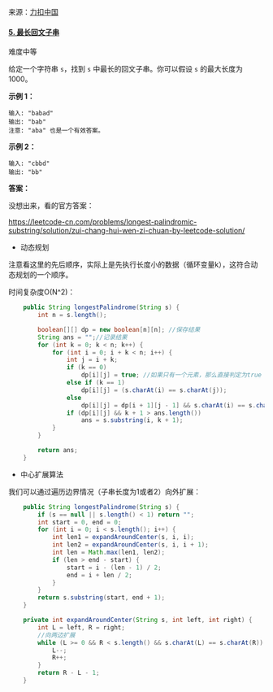                                                                                                                                                                                                                                                                                                                                                                                                                                                                                                                                                                                        

来源：[力扣中国](https://leetcode-cn.com/)

#### [5. 最长回文子串](https://leetcode-cn.com/problems/longest-palindromic-substring/)

难度中等

给定一个字符串 `s`，找到 `s` 中最长的回文子串。你可以假设 `s` 的最大长度为 1000。

**示例 1：**

```
输入: "babad"
输出: "bab"
注意: "aba" 也是一个有效答案。
```

**示例 2：**

```
输入: "cbbd"
输出: "bb"
```



**答案：**

没想出来，看的官方答案：

https://leetcode-cn.com/problems/longest-palindromic-substring/solution/zui-chang-hui-wen-zi-chuan-by-leetcode-solution/

- 动态规划

注意看这里的先后顺序，实际上是先执行长度小的数据（循环变量k），这符合动态规划的一个顺序。

时间复杂度O(N^2)：

```java
    public String longestPalindrome(String s) {
        int n = s.length();

        boolean[][] dp = new boolean[n][n]; //保存结果
        String ans = "";//记录结果
        for (int k = 0; k < n; k++) {
            for (int i = 0; i + k < n; i++) {
                int j = i + k;
                if (k == 0)
                    dp[i][j] = true; //如果只有一个元素，那么直接判定为true
                else if (k == 1)
                    dp[i][j] = (s.charAt(i) == s.charAt(j));
                else
                    dp[i][j] = dp[i + 1][j - 1] && s.charAt(i) == s.charAt(j);
                if (dp[i][j] && k + 1 > ans.length())
                    ans = s.substring(i, k + 1);
            }
        }

        return ans;
    }
```



- 中心扩展算法

我们可以通过遍历边界情况（子串长度为1或者2）向外扩展：

```java
    public String longestPalindrome(String s) {
        if (s == null || s.length() < 1) return "";
        int start = 0, end = 0;
        for (int i = 0; i < s.length(); i++) {
            int len1 = expandAroundCenter(s, i, i);
            int len2 = expandAroundCenter(s, i, i + 1);
            int len = Math.max(len1, len2);
            if (len > end - start) {
                start = i - (len - 1) / 2;
                end = i + len / 2;
            }
        }
        return s.substring(start, end + 1);
    }

    private int expandAroundCenter(String s, int left, int right) {
        int L = left, R = right;
        //向两边扩展
        while (L >= 0 && R < s.length() && s.charAt(L) == s.charAt(R)) {
            L--;
            R++;
        }
        return R - L - 1;
    }
```

